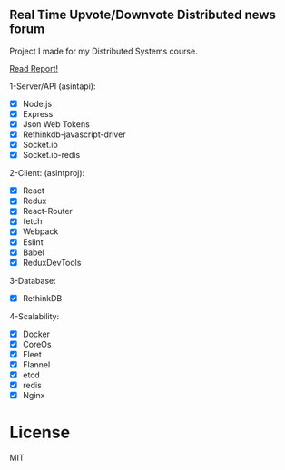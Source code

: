 
## Real Time Upvote/Downvote Distributed news forum

Project I made for my Distributed Systems course.

[Read Report!](docs/report.pdf)

1-Server/API (asintapi):
- [x] Node.js
- [x] Express
- [x] Json Web Tokens
- [x] Rethinkdb-javascript-driver
- [x] Socket.io
- [x] Socket.io-redis

2-Client: (asintproj):
- [x] React
- [x] Redux
- [x] React-Router
- [x] fetch
- [x] Webpack
- [x] Eslint
- [x] Babel
- [x] ReduxDevTools

3-Database:
- [x] RethinkDB

4-Scalability:
- [x] Docker
- [x] CoreOs
- [x] Fleet
- [x] Flannel
- [x] etcd
- [x] redis
- [x] Nginx

# License

MIT
